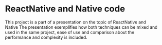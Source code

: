 # ReactNative and Native code

This project is a part of a presentation on the topic of ReactNative and Native
The presentation exemplifies how both techniques can be mixed and used in the same project, ease of use and
comparison about the performance and complexity is included.
